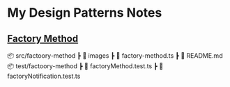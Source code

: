 
# My Design Patterns Notes

## [Factory Method](./src/factory-method/README.md)

📦 src/factoory-method
 ┣ 📂 images
 ┣ 📜 factory-method.ts
 ┣ 📜 README.md
📦 test/factoory-method
 ┣ 📜 factoryMethod.test.ts
 ┣ 📜 factoryNotification.test.ts
